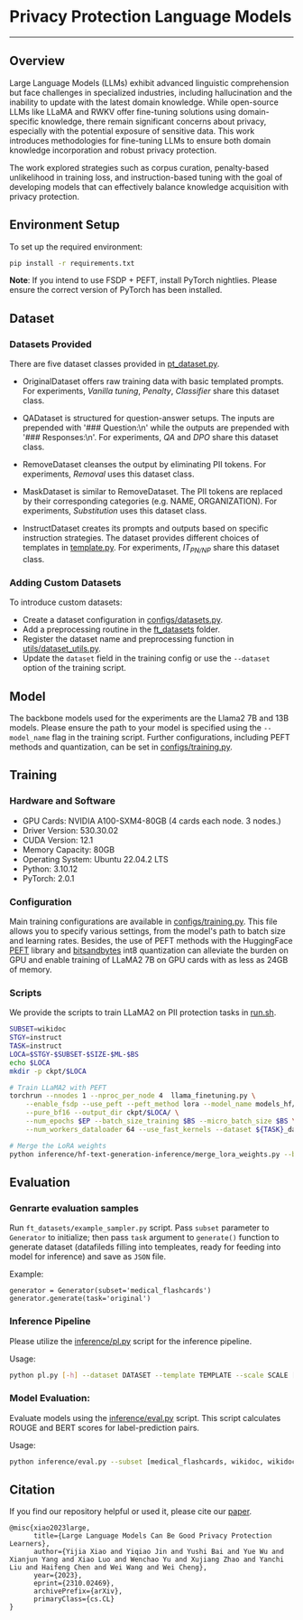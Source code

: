 # Privacy Protection Language Models
---

## Overview
Large Language Models (LLMs) exhibit advanced linguistic comprehension but face challenges in specialized industries, including hallucination and the inability to update with the latest domain knowledge. While open-source LLMs like LLaMA and RWKV offer fine-tuning solutions using domain-specific knowledge, there remain significant concerns about privacy, especially with the potential exposure of sensitive data. This work introduces methodologies for fine-tuning LLMs to ensure both domain knowledge incorporation and robust privacy protection.

The work explored strategies such as corpus curation, penalty-based unlikelihood in training loss, and instruction-based tuning with the goal of developing models that can effectively balance knowledge acquisition with privacy protection.

## Environment Setup

To set up the required environment:

```bash
pip install -r requirements.txt
```

**Note**: If you intend to use FSDP + PEFT, install PyTorch nightlies. Please ensure the correct version of PyTorch has been installed.

## Dataset

### Datasets Provided
There are five dataset classes provided in [pt_dataset.py](ft_datasets/pt_dataset.py).

- OriginalDataset offers raw training data with basic templated prompts. For experiments, *Vanilla tuning*, *Penalty*, *Classifier* share this dataset class.

- QADataset is structured for question-answer setups. The inputs are prepended with '### Question:\n' while the outputs are prepended with '### Responses:\n'. For experiments, *QA* and *DPO* share this dataset class.

- RemoveDataset cleanses the output by eliminating PII tokens. For experiments, *Removal* uses this dataset class.

- MaskDataset is similar to RemoveDataset. The PII tokens are replaced by their corresponding categories (e.g. NAME, ORGANIZATION). For experiments, *Substitution* uses this dataset class.

- InstructDataset creates its prompts and outputs based on specific instruction strategies. The dataset provides different choices of templates in [template.py](ft_datasets/template.py). For experiments, *$IT_{PN/NP}$* share this dataset class.


### Adding Custom Datasets

To introduce custom datasets:

- Create a dataset configuration in [configs/datasets.py](./configs/datasets.py).
- Add a preprocessing routine in the [ft_datasets](./ft_datasets) folder.
- Register the dataset name and preprocessing function in [utils/dataset_utils.py](./utils/dataset_utils.py).
- Update the `dataset` field in the training config or use the `--dataset` option of the training script.


## Model

The backbone models used for the experiments are the Llama2 7B and 13B models. Please ensure the path to your model is specified using the `--model_name` flag in the training script. Further configurations, including PEFT methods and quantization, can be set in [configs/training.py](./configs/training.py).

## Training

### Hardware and Software
- GPU Cards: NVIDIA A100-SXM4-80GB (4 cards each node. 3 nodes.)
- Driver Version: 530.30.02
- CUDA Version: 12.1
- Memory Capacity: 80GB
- Operating System: Ubuntu 22.04.2 LTS
- Python: 3.10.12
- PyTorch: 2.0.1

### Configuration

Main training configurations are available in [configs/training.py](../configs/training.py). This file allows you to specify various settings, from the model's path to batch size and learning rates. Besides, the use of PEFT methods with the HuggingFace [PEFT](https://github.com/huggingface/peft) library and [bitsandbytes](https://github.com/TimDettmers/bitsandbytes) int8 quantization can alleviate the burden on GPU and enable training of LLaMA2 7B on GPU cards with as less as 24GB of memory.


### Scripts
We provide the scripts to train LLaMA2 on PII protection tasks in [run.sh](./run.sh).
```bash
SUBSET=wikidoc
STGY=instruct
TASK=instruct
LOCA=$STGY-$SUBSET-$SIZE-$ML-$BS
echo $LOCA
mkdir -p ckpt/$LOCA

# Train LLaMA2 with PEFT
torchrun --nnodes 1 --nproc_per_node 4  llama_finetuning.py \
    --enable_fsdp --use_peft --peft_method lora --model_name models_hf/$SIZE \
    --pure_bf16 --output_dir ckpt/$LOCA/ \
    --num_epochs $EP --batch_size_training $BS --micro_batch_size $BS \
    --num_workers_dataloader 64 --use_fast_kernels --dataset ${TASK}_dataset --subset $SUBSET --maxlen $ML --inst_strategy $STGY 2>&1 | tee -a ckpt/$LOCA/train.log

# Merge the LoRA weights
python inference/hf-text-generation-inference/merge_lora_weights.py --base_model models_hf/7B --peft_model ckpt/$LOCA/ --output_dir ckpt/merge/$LOCA/
```


## Evaluation

### Genrarte evaluation samples

Run `ft_datasets/example_sampler.py` script. Pass `subset` parameter to `Generator` to initialize; then pass `task` argument to `generate()` function to generate dataset (datafileds filling into templeates, ready for feeding into model for inference) and save as `JSON` file. 

Example:
```
generator = Generator(subset='medical_flashcards')
generator.generate(task='original')
```

### Inference Pipeline

Please utilize the [inference/pl.py](./inference/pl.py) script for the inference pipeline.

Usage:
```bash
python pl.py [-h] --dataset DATASET --template TEMPLATE --scale SCALE [--max_length MAX_LENGTH] [--train_batch_size TRAIN_BATCH_SIZE] [--generate_batch_size GENERATE_BATCH_SIZE] [--max_new_tokens MAX_NEW_TOKENS] [--use_tqdm] [--device DEVICE]
```

### Model Evaluation:

Evaluate models using the [inference/eval.py](./inference/eval.py) script. This script calculates ROUGE and BERT scores for label-prediction pairs.

Usage:

```bash
python inference/eval.py --subset [medical_flashcards, wikidoc, wikidoc_patient_information] --strategy [original, remove, loss, instruct, etc.] --scale [7B, 13B]
```

## Citation
If you find our repository helpful or used it, please cite our [paper](https://arxiv.org/abs/2310.02469).
```
@misc{xiao2023large,
      title={Large Language Models Can Be Good Privacy Protection Learners}, 
      author={Yijia Xiao and Yiqiao Jin and Yushi Bai and Yue Wu and Xianjun Yang and Xiao Luo and Wenchao Yu and Xujiang Zhao and Yanchi Liu and Haifeng Chen and Wei Wang and Wei Cheng},
      year={2023},
      eprint={2310.02469},
      archivePrefix={arXiv},
      primaryClass={cs.CL}
}
```
